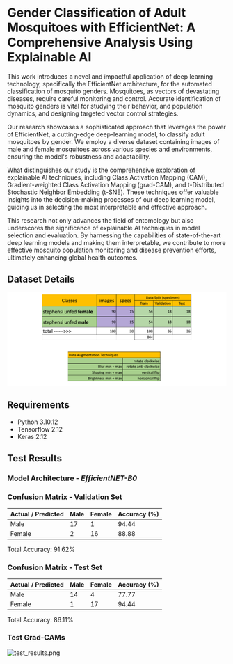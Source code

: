 # Gender Classification of Adult Mosquitoes with EfficientNet: A Comprehensive Analysis Using Explainable AI

This work introduces a novel and impactful application of deep learning technology, specifically the EfficientNet architecture, for the automated classification of mosquito genders. Mosquitoes, as vectors of devastating diseases, require careful monitoring and control. Accurate identification of mosquito genders is vital for studying their behavior, and population dynamics, and designing targeted vector control strategies.

Our research showcases a sophisticated approach that leverages the power of EfficientNet, a cutting-edge deep-learning model, to classify adult mosquitoes by gender. We employ a diverse dataset containing images of male and female mosquitoes across various species and environments, ensuring the model's robustness and adaptability.

What distinguishes our study is the comprehensive exploration of explainable AI techniques, including Class Activation Mapping (CAM), Gradient-weighted Class Activation Mapping (grad-CAM), and t-Distributed Stochastic Neighbor Embedding (t-SNE). These techniques offer valuable insights into the decision-making processes of our deep learning model, guiding us in selecting the most interpretable and effective approach.

This research not only advances the field of entomology but also underscores the significance of explainable AI techniques in model selection and evaluation. By harnessing the capabilities of state-of-the-art deep learning models and making them interpretable, we contribute to more effective mosquito population monitoring and disease prevention efforts, ultimately enhancing global health outcomes.

## Dataset Details

![dataset_details.png](https://github.com/FarhatBuet14/mosquitoAI/blob/main/adultNET/genderClassification/images/dataset_details.png)

## Requirements
* Python 3.10.12
* Tensorflow 2.12
* Keras 2.12

## Test Results

### Model Architecture - *EfficientNET-B0*

### Confusion Matrix - Validation Set

| Actual / Predicted | Male | Female | Accuracy (%) |
|--------------------|------|--------|--------------|
| Male               | 17   | 1      | 94.44        |
| Female             | 2    | 16     | 88.88        |

Total Accuracy: 91.62%

### Confusion Matrix - Test Set

| Actual / Predicted | Male | Female | Accuracy (%) |
|--------------------|------|--------|--------------|
| Male               | 14   | 4      | 77.77        |
| Female             | 1    | 17     | 94.44        |

Total Accuracy: 86.11%

### Test Grad-CAMs

![test_results.png](https://github.com/FarhatBuet14/mosquitoAI/blob/main/adultNET/genderClassification/images/test_results.png)
